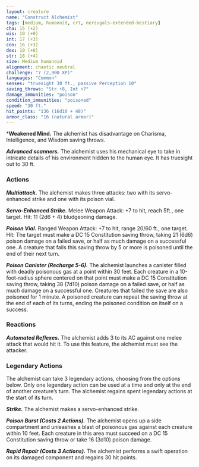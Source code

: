 ```yaml
---
layout: creature
name: "Construct Alchemist"
tags: [medium, humanoid, cr7, nerzugals-extended-bestiary]
cha: 15 (+2)
wis: 10 (+0)
int: 17 (+3)
con: 16 (+3)
dex: 10 (+0)
str: 18 (+4)
size: Medium humanoid
alignment: chaotic neutral
challenge: "7 (2,900 XP)"
languages: "Common"
senses: "truesight 30 ft., passive Perception 10"
saving_throws: "Str +8, Int +7"
damage_immunities: "poison"
condition_immunities: "poisoned"
speed: "30 ft."
hit_points: "136 (16d10 + 48)"
armor_class: "16 (natural armor)"
---
```


***Weakened Mind.** The alchemist has disadvantage on
Charisma, Intelligence, and Wisdom saving throws.

***Advanced scanners.*** The alchemist uses his mechanical
eye to take in intricate details of his environment
hidden to the human eye. It has truesight out to 30 ft.

### Actions

***Multiattack.*** The alchemist makes three attacks: two
with its servo-enhanced strike and one with its poison
vial.

***Servo-Enhanced Strike.*** Melee Weapon Attack: +7 to hit,
reach 5ft., one target. Hit: 11 (2d6 + 4) bludgeoning
damage.

***Poison Vial.*** Ranged Weapon Attack: +7 to hit, range
20/60 ft., one target. Hit: The target must make a DC
15 Constitution saving throw, taking 21 (6d6) poison
damage on a failed save, or half as much damage on a
successful one. A creature that fails this saving throw
by 5 or more is poisoned until the end of their next
turn.

***Poison Canister (Recharge 5-6).*** The alchemist launches
a canister filled with deadly poisonous gas at a point
within 30 feet. Each creature in a 10-foot-radius sphere
centered on that point must make a DC 15
Constitution saving throw, taking 38 (7d10) poison
damage on a failed save, or half as much damage on a
successful one. Creatures that failed the save are also
poisoned for 1 minute. A poisoned creature can repeat
the saving throw at the end of each of its turns, ending
the poisoned condition on itself on a success.

### Reactions

***Automated Reflexes.*** The alchemist adds 3 to its AC
against one melee attack that would hit it. To use this
feature, the alchemist must see the attacker.

### Legendary Actions

The alchemist can take 3 legendary actions, choosing
from the options below. Only one legendary action can
be used at a time and only at the end of another
creature’s turn. The alchemist regains spent legendary
actions at the start of its turn.

***Strike.*** The alchemist makes a servo-enhanced strike.

***Poison Burst (Costs 2 Actions).*** The alchemist opens up
a side compartment and unleashes a blast of poisonous
gas against each creature within 10 feet. Each creature
in this area must succeed on a DC 15 Constitution
saving throw or take 16 (3d10) poison damage.

***Rapid Repair (Costs 3 Actions).*** The alchemist performs
a swift operation on its damaged component and regains 30 hit points.
